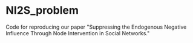 # NI2S_problem
Code for reproducing our paper "Suppressing the Endogenous Negative Influence Through Node Intervention in Social Networks."
